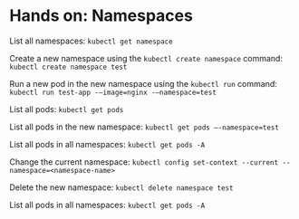 # Hands on: Namespaces

List all namespaces:
`kubectl get namespace`

Create a new namespace using the `kubectl create namespace` command:
`kubectl create namespace test`

Run a new pod in the new namespace using the `kubectl run` command:
`kubectl run test-app -–image=nginx -–namespace=test`

List all pods:
`kubectl get pods`

List all pods in the new namespace:
`kubectl get pods –-namespace=test`

List all pods in all namespaces:
`kubectl get pods -A`

Change the current namespace:
`kubectl config set-context --current --namespace=<namespace-name>`

Delete the new namespace:
`kubectl delete namespace test`

List all pods in all namespaces:
`kubectl get pods -A`

